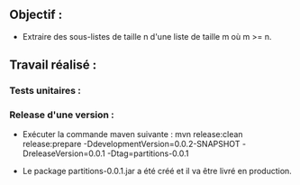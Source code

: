 ## Objectif :
* Extraire des sous-listes de taille n d'une liste de taille m où m >= n.

## Travail réalisé :
### Tests unitaires :

### Release d'une version :
* Exécuter la commande maven suivante :
mvn release:clean release:prepare -DdevelopmentVersion=0.0.2-SNAPSHOT -DreleaseVersion=0.0.1 -Dtag=partitions-0.0.1

* Le package partitions-0.0.1.jar a été créé et il va être livré en production.

